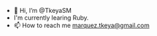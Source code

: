 - 👋 Hi, I’m @TkeyaSM
- I'm currently learing Ruby.
- 📫 How to reach me marquez.tkeya@gmail.com

<!---
TkeyaSM/TkeyaSM is a ✨ special ✨ repository because its `README.md` (this file) appears on your GitHub profile.
You can click the Preview link to take a look at your changes.
--->
